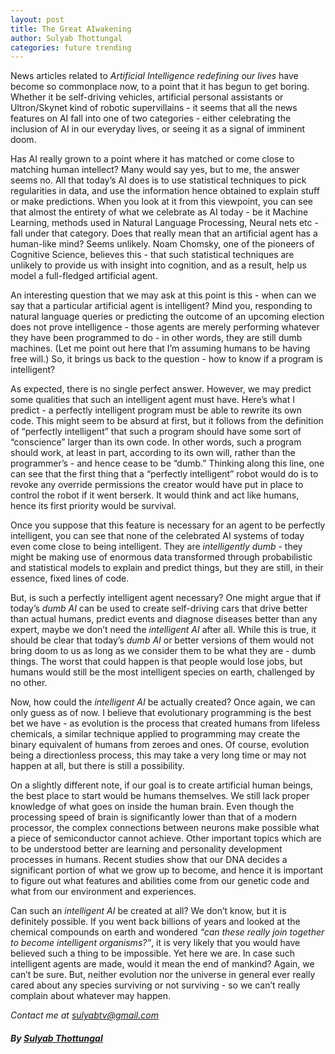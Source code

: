 ```yaml
---
layout: post
title: The Great AIwakening
author: Sulyab Thottungal
categories: future trending
---
```


News articles related to _Artificial Intelligence redefining our lives_ have become so commonplace now, to a point that it has begun to get boring. Whether it be self-driving vehicles, artificial personal assistants or Ultron/Skynet kind of robotic supervillains - it seems that all the news features on AI fall into one of two categories - either celebrating the inclusion of AI in our everyday lives, or seeing it as a signal of imminent doom.

Has AI really grown to a point where it has matched or come close to matching human intellect? Many would say yes, but to me, the answer seems no. All that today’s AI does is to use statistical techniques to pick regularities in data, and use the information hence obtained to explain stuff or make predictions. When you look at it from this viewpoint, you can see that almost the entirety of what we celebrate as AI today - be it Machine Learning, methods used in Natural Language Processing, Neural nets etc - fall under that category. Does that really mean that an artificial agent has a human-like mind? Seems unlikely. Noam Chomsky, one of the pioneers of Cognitive Science, believes this - that such statistical techniques are unlikely to provide us with insight into cognition, and as a result, help us model a full-fledged artificial agent.

An interesting question that we may ask at this point is this - when can we say that a particular artificial agent is intelligent? Mind you, responding to natural language queries or predicting the outcome of an upcoming election does not prove intelligence - those agents are merely performing whatever they have been programmed to do - in other words, they are still dumb machines. (Let me point out here that I’m assuming humans to be having free will.) So, it brings us back to the question - how to know if a program is intelligent?

As expected, there is no single perfect answer. However, we may predict some qualities that such an intelligent agent must have. Here’s what I predict - a perfectly intelligent program must be able to rewrite its own code. This might seem to be absurd at first, but it follows from the definition of “perfectly intelligent” that such a program should have some sort of “conscience” larger than its own code. In other words, such a program should work, at least in part, according to its own will, rather than the programmer’s - and hence cease to be “dumb.” Thinking along this line, one can see that the first thing that a “perfectly intelligent” robot would do is to revoke any override permissions the creator would have put in place to control the robot if it went berserk. It would think and act like humans, hence its first priority would be survival.

Once you suppose that this feature is necessary for an agent to be perfectly intelligent, you can see that none of the celebrated AI systems of today even come close to being intelligent. They are _intelligently dumb_ - they might be making use of enormous data transformed through probabilistic and statistical models to explain and predict things, but they are still, in their essence, fixed lines of code.

But, is such a perfectly intelligent agent necessary? One might argue that if today’s _dumb AI_ can be used to create self-driving cars that drive better than actual humans, predict events and diagnose diseases better than any expert, maybe we don’t need the _intelligent AI_ after all. While this is true, it should be clear that today’s _dumb AI_ or better versions of them would not bring doom to us as long as we consider them to be what they are - dumb things. The worst that could happen is that people would lose jobs, but humans would still be the most intelligent species on earth, challenged by no other.

Now, how could the _intelligent AI_ be actually created? Once again, we can only guess as of now. I believe that evolutionary programming is the best bet we have - as evolution is the process that created humans from lifeless chemicals, a similar technique applied to programming may create the binary equivalent of humans from zeroes and ones. Of course, evolution being a directionless process, this may take a very long time or may not happen at all, but there is still a possibility.

On a slightly different note, if our goal is to create artificial human beings, the best place to start would be humans themselves. We still lack proper knowledge of what goes on inside the human brain. Even though the processing speed of brain is significantly lower than that of a modern processor, the complex connections between neurons make possible what a piece of semiconductor cannot achieve. Other important topics which are to be understood better are learning and personality development processes in humans. Recent studies show that our DNA decides a significant portion of what we grow up to become, and hence it is important to figure out what features and abilities come from our genetic code and what from our environment and experiences.

Can such an _intelligent AI_ be created at all? We don’t know, but it is definitely possible. If you went back billions of years and looked at the chemical compounds on earth and wondered _“can these really join together to become intelligent organisms?”_, it is very likely that you would have believed such a thing to be impossible. Yet here we are. In case such intelligent agents are made, would it mean the end of mankind? Again, we can’t be sure. But, neither evolution nor the universe in general ever really cared about any species surviving or not surviving - so we can’t really complain about whatever may happen.

_Contact me at [sulyabtv@gmail.com](mailto:sulyabtv@gmail.com)_ 

##### By [Sulyab Thottungal](https://sulyab.wordpress.com)
